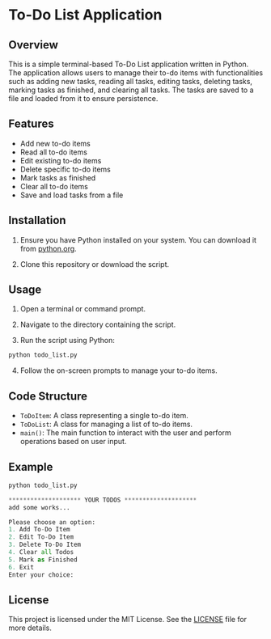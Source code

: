 
# To-Do List Application

## Overview

This is a simple terminal-based To-Do List application written in Python. The application allows users to manage their to-do items with functionalities such as adding new tasks, reading all tasks, editing tasks, deleting tasks, marking tasks as finished, and clearing all tasks. The tasks are saved to a file and loaded from it to ensure persistence.

## Features

- Add new to-do items
- Read all to-do items
- Edit existing to-do items
- Delete specific to-do items
- Mark tasks as finished
- Clear all to-do items
- Save and load tasks from a file

## Installation

1. Ensure you have Python installed on your system. You can download it from [python.org](https://www.python.org/).

2. Clone this repository or download the script.

## Usage

1. Open a terminal or command prompt.

2. Navigate to the directory containing the script.

3. Run the script using Python:

```bash
python todo_list.py
```

4. Follow the on-screen prompts to manage your to-do items.

## Code Structure

- `ToDoItem`: A class representing a single to-do item.
- `ToDoList`: A class for managing a list of to-do items.
- `main()`: The main function to interact with the user and perform operations based on user input.

## Example

```python
python todo_list.py

******************** YOUR TODOS ********************
add some works...

Please choose an option:
1. Add To-Do Item
2. Edit To-Do Item
3. Delete To-Do Item
4. Clear all Todos
5. Mark as Finished
6. Exit
Enter your choice:
```

## License

This project is licensed under the MIT License. See the [LICENSE](LICENSE) file for more details.
